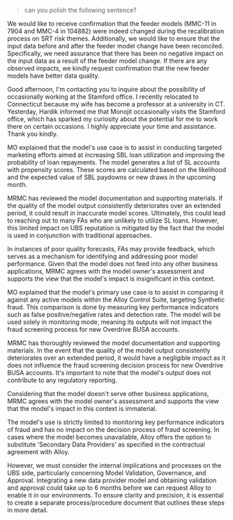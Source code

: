 > can you polish the following sentence?

We would like to receive confirmation that the feeder models (MMC-11 in 7904 and MMC-4 in 104882) were indeed changed during the recalibration process on SRT risk themes. Additionally, we would like to ensure that the input data before and after the feeder model change have been reconciled. Specifically, we need assurance that there has been no negative impact on the input data as a result of the feeder model change. If there are any observed impacts, we kindly request confirmation that the new feeder models have better data quality.

Good afternoon, I'm contacting you to inquire about the possibility of occasionally working at the Stamford office. I recently relocated to Connecticut because my wife has become a professor at a university in CT. Yesterday, Hardik informed me that Monojit occasionally visits the Stamford office, which has sparked my curiosity about the potential for me to work there on certain occasions. I highly appreciate your time and assistance. Thank you kindly.

MO explained that the model's use case is to assist in conducting targeted marketing efforts aimed at increasing SBL loan utilization and improving the probability of loan repayments. The model generates a list of SL accounts with propensity scores. These scores are calculated based on the likelihood and the expected value of SBL paydowns or new draws in the upcoming month.

MRMC has reviewed the model documentation and supporting materials. If the quality of the model output consistently deteriorates over an extended period, it could result in inaccurate model scores. Ultimately, this could lead to reaching out to many FAs who are unlikely to utilize SL loans. However, this limited impact on UBS reputation is mitigated by the fact that the model is used in conjunction with traditional approaches.

In instances of poor quality forecasts, FAs may provide feedback, which serves as a mechanism for identifying and addressing poor model performance. Given that the model does not feed into any other business applications, MRMC agrees with the model owner's assessment and supports the view that the model's impact is insignificant in this context.

MO explained that the model's primary use case is to assist in comparing it against any active models within the Alloy Control Suite, targeting Synthetic fraud. This comparison is done by measuring key performance indicators such as false positive/negative rates and detection rate. The model will be used solely in monitoring mode, meaning its outputs will not impact the fraud screening process for new Overdrive BUSA accounts.

MRMC has thoroughly reviewed the model documentation and supporting materials. In the event that the quality of the model output consistently deteriorates over an extended period, it would have a negligible impact as it does not influence the fraud screening decision process for new Overdrive BUSA accounts. It's important to note that the model's output does not contribute to any regulatory reporting.

Considering that the model doesn't serve other business applications, MRMC agrees with the model owner's assessment and supports the view that the model's impact in this context is immaterial.

The model's use is strictly limited to monitoring key performance indicators of fraud and has no impact on the decision process of fraud screening. In cases where the model becomes unavailable, Alloy offers the option to substitute 'Secondary Data Providers' as specified in the contractual agreement with Alloy.

However, we must consider the internal implications and processes on the UBS side, particularly concerning Model Validation, Governance, and Approval. Integrating a new data provider model and obtaining validation and approval could take up to 6 months before we can request Alloy to enable it in our environments. To ensure clarity and precision, it is essential to create a separate process/procedure document that outlines these steps in more detail.

